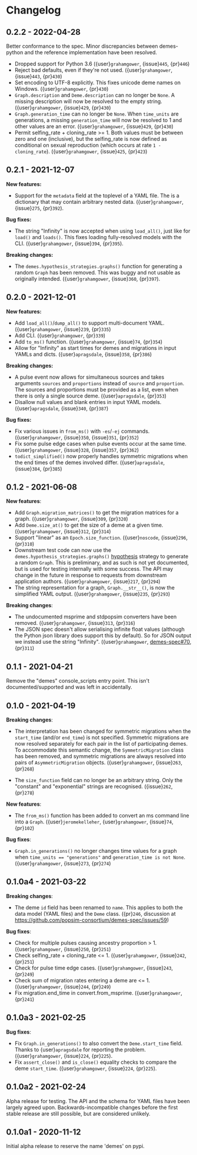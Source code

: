 # Changelog

## 0.2.2 - 2022-04-28

Better conformance to the spec. Minor discrepancies between
demes-python and the reference implementation have been resolved.

- Dropped support for Python 3.6
  ({user}`grahamgower`, {issue}`445`, {pr}`446`)
- Reject bad defaults, even if they're not used.
  ({user}`grahamgower`, {issue}`443`, {pr}`430`)
- Set encoding to UTF-8 explicitly. This fixes unicode deme names on Windows.
  ({user}`grahamgower`, {pr}`430`)
- `Graph.description` and `Deme.description` can no longer be `None`.
  A missing description will now be resolved to the empty string.
  ({user}`grahamgower`, {issue}`429`, {pr}`430`)
- `Graph.generation_time` can no longer be `None`.
  When `time_units` are generations, a missing `generation_time` will now
  be resolved to 1 and other values are an error.
  ({user}`grahamgower`, {issue}`429`, {pr}`430`)
- Permit selfing_rate + cloning_rate >= 1.
  Both values must be between zero and one (inclusive), but the selfing_rate
  is now defined as conditional on sexual reproduction (which occurs at
  rate `1 - cloning_rate`).
  ({user}`grahamgower`, {issue}`425`, {pr}`423`)

## 0.2.1 - 2021-12-07

**New features:**

- Support for the `metadata` field at the toplevel of a YAML file.
  The is a dictionary that may contain arbitrary nested data.
  ({user}`grahamgower`, {issue}`275`, {pr}`392`).

**Bug fixes:**

- The string "Infinity" is now accepted when using `load_all()`,
  just like for `load()` and `loads()`.
  This fixes loading fully-resolved models with the CLI.
  ({user}`grahamgower`, {issue}`394`, {pr}`395`).

**Breaking changes:**

- The `demes.hypothesis_strategies.graphs()` function for generating
  a random `Graph` has been removed. This was buggy and not usable
  as originally intended.
  ({user}`grahamgower`, {issue}`360`, {pr}`397`).

## 0.2.0 - 2021-12-01

**New features:**

- Add `load_all()`/`dump_all()` to support multi-document YAML.
  ({user}`grahamgower`, {issue}`239`, {pr}`335`)
- Add CLI.
  ({user}`grahamgower`, {pr}`339`)
- Add `to_ms()` function.
  ({user}`grahamgower`, {issue}`74`, {pr}`354`)
- Allow for "Infinity" as start times for demes and migrations in input
  YAMLs and dicts.
  ({user}`apragsdale`, {issue}`358`, {pr}`386`)


**Breaking changes:**

- A pulse event now allows for simultaneous sources and takes arguments
  `sources` and `proportions` instead of `source` and `proportion`. The
  sources and proportions must be provided as a list, even when there is
  only a single source deme.
  ({user}`apragsdale`, {pr}`353`)
- Disallow null values and blank entries in input YAML models.
  ({user}`apragsdale`, {issue}`340`, {pr}`387`)

**Bug fixes:**

- Fix various issues in `from_ms()` with `-es`/`-ej` commands.
  ({user}`grahamgower`, {issue}`350`, {issue}`351`, {pr}`352`)
- Fix some pulse edge cases when pulse events occur at the same time.
  ({user}`grahamgower`, {issue}`328`, {issue}`357`, {pr}`362`)
- `todict_simplified()` now properly handles symmetric migrations when the
  end times of the demes involved differ.
  ({user}`apragsdale`, {issue}`384`, {pr}`385`)

## 0.1.2 - 2021-06-08

**New features**:

- Add `Graph.migration_matrices()` to get the migration matrices for a graph.
  ({user}`grahamgower`, {issue}`309`, {pr}`320`)
- Add `Deme.size_at()` to get the size of a deme at a given time.
  ({user}`grahamgower`, {issue}`312`, {pr}`314`)
- Support "linear" as an `Epoch.size_function`.
  ({user}`noscode`, {issue}`296`, {pr}`310`)
- Downstream test code can now use the `demes.hypothesis_strategies.graphs()`
  [hypothesis](https://hypothesis.readthedocs.io/) strategy to generate a
  random `Graph`. This is preliminary, and as such is not yet documented,
  but is used for testing internally with some success. The API may change
  in the future in response to requests from downstream application authors.
  ({user}`grahamgower`, {issue}`217`, {pr}`294`)
- The string representation for a graph, `Graph.__str__()`, is now the
  simplified YAML output.
  ({user}`grahamgower`, {issue}`235`, {pr}`293`)

**Breaking changes**:

- The undocumented msprime and stdpopsim converters have been removed.
  ({user}`grahamgower`, {issue}`313`, {pr}`316`)
- The JSON spec doesn't allow serialising infinite float values (although the
  Python json library does support this by default). So for JSON output we
  instead use the string "Infinity".
  ({user}`grahamgower`,
  [demes-spec#70](https://github.com/popsim-consortium/demes-spec/issues/70),
  {pr}`311`)

## 0.1.1 - 2021-04-21

Remove the "demes" console_scripts entry point.
This isn't documented/supported and was left in accidentally.


## 0.1.0 - 2021-04-19

**Breaking changes**:

- The interpretation has been changed for symmetric migrations when the
  `start_time` (and/or `end_time`) is not specified. Symmetric migrations are
  now resolved separately for each pair in the list of participating demes.
  To accommodate this semantic change, the `SymmetricMigration` class has
  been removed, and symmetric migrations are always resolved into pairs of
  `AsymmetricMigration` objects.
  ({user}`grahamgower`, {issue}`263`, {pr}`268`)

- The `size_function` field can no longer be an arbitrary string.
  Only the "constant" and "exponential" strings are recognised.
  ({issue}`262`, {pr}`278`)

**New features**:
- The `from_ms()` function has been added to convert an ms command line
  into a `Graph`.
  ({user}`jeromekelleher`, {user}`grahamgower`, {issue}`74`, {pr}`102`)

**Bug fixes**:
- `Graph.in_generations()` no longer changes time values for a graph
  when `time_units == "generations"` and `generation_time is not None`.
  ({user}`grahamgower`, {issue}`273`, {pr}`274`)

## 0.1.0a4 - 2021-03-22

**Breaking changes**:

- The deme `id` field has been renamed to `name`. This applies to both
  the data model (YAML files) and the `Deme` class.
  ({pr}`246`, discussion at https://github.com/popsim-consortium/demes-spec/issues/59)

**Bug fixes**:

- Check for multiple pulses causing ancestry proportion > 1.
  ({user}`grahamgower`, {issue}`250`, {pr}`251`)
- Check selfing_rate + cloning_rate <= 1.
  ({user}`grahamgower`, {issue}`242`, {pr}`251`)
- Check for pulse time edge cases.
  ({user}`grahamgower`, {issue}`243`, {pr}`249`)
- Check sum of migration rates entering a deme are <= 1.
  ({user}`grahamgower`, {issue}`244`, {pr}`249`)
- Fix migration.end_time in convert.from_msprime.
  ({user}`grahamgower`, {pr}`241`)


## 0.1.0a3 - 2021-02-25

**Bug fixes**:

- Fix `Graph.in_generations()` to also convert the `Deme.start_time` field.
  Thanks to {user}`apragsdale` for reporting the problem.
  ({user}`grahamgower`, {issue}`224`, {pr}`225`).
- Fix `assert_close()` and `is_close()` equality checks to compare the deme
  `start_time`.
  ({user}`grahamgower`, {issue}`224`, {pr}`225`).


## 0.1.0a2 - 2021-02-24

Alpha release for testing. The API and the schema for YAML files have been
largely agreed upon. Backwards-incompatible changes before the first stable
release are still possible, but are considered unlikely.


## 0.1.0a1 - 2020-11-12

Initial alpha release to reserve the name 'demes' on pypi.
